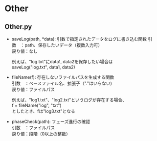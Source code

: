 # Other
## Other.py
- saveLog(path, *data): 引数で指定されたデータをログに書き込む関数
	引数　：path、保存したいデータ（複数入力可）  
	戻り値：なし  
	  
	例えば、"log.txt"にdata1, data2を保存したい場合は  
		saveLog("log.txt", data1, data2)  
- fileName(f): 存在しないファイルパスを生成する関数  
	引数　：ベースファイル名、拡張子（"."はいらない)  
	戻り値：ファイルパス  
	  
	例えば、"log1.txt"、"log2.txt"というログが存在する場合、  
		f = fileName("log", "txt")  
	としたとき、fは"log3.txt"となる  	
- phaseCheck(path): フェーズ進行の確認  
	引数　：ファイルパス  
	戻り値：段階（0以上の整数）  
